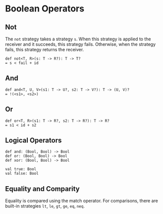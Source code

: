 # Boolean Operators

## Not
The `not` strategy takes a strategy `s`. When this strategy is applied
to the receiver and it succeeds, this strategy fails.
Otherwise, when the strategy fails, this strategy returns the receiver.

```tego
def not<T, R>(s: T -> R?): T -> T?
= s < fail + id
```

## And
```tego
def and<T, U, V>(s1: T -> U?, s2: T -> V?): T -> (U, V)?
= !(<s1>, <s2>)
```

## Or
```tego
def or<T, R>(s1: T -> R?, s2: T -> R?): T -> R?
= s1 < id + s2
```


## Logical Operators
```tego
def and: (Bool, Bool) -> Bool
def or: (Bool, Bool) -> Bool
def xor: (Bool, Bool) -> Bool

val true: Bool
val false: Bool
```

## Equality and Comparity
Equality is compared using the match operator. For comparisons,
there are built-in strategies `lt`, `le`, `gt`, `ge`, `eq`, `neq`.